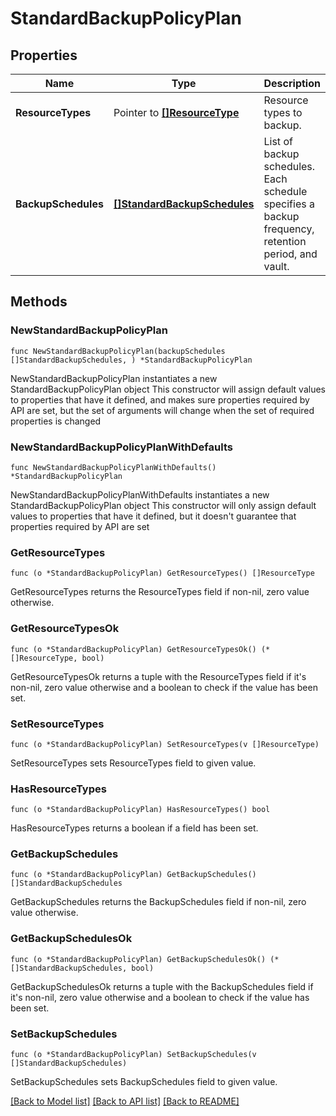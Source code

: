 # StandardBackupPolicyPlan

## Properties

Name | Type | Description | Notes
------------ | ------------- | ------------- | -------------
**ResourceTypes** | Pointer to [**[]ResourceType**](ResourceType.md) | Resource types to backup. | [optional] 
**BackupSchedules** | [**[]StandardBackupSchedules**](StandardBackupSchedules.md) | List of backup schedules. Each schedule specifies a backup frequency, retention period, and vault.  | 

## Methods

### NewStandardBackupPolicyPlan

`func NewStandardBackupPolicyPlan(backupSchedules []StandardBackupSchedules, ) *StandardBackupPolicyPlan`

NewStandardBackupPolicyPlan instantiates a new StandardBackupPolicyPlan object
This constructor will assign default values to properties that have it defined,
and makes sure properties required by API are set, but the set of arguments
will change when the set of required properties is changed

### NewStandardBackupPolicyPlanWithDefaults

`func NewStandardBackupPolicyPlanWithDefaults() *StandardBackupPolicyPlan`

NewStandardBackupPolicyPlanWithDefaults instantiates a new StandardBackupPolicyPlan object
This constructor will only assign default values to properties that have it defined,
but it doesn't guarantee that properties required by API are set

### GetResourceTypes

`func (o *StandardBackupPolicyPlan) GetResourceTypes() []ResourceType`

GetResourceTypes returns the ResourceTypes field if non-nil, zero value otherwise.

### GetResourceTypesOk

`func (o *StandardBackupPolicyPlan) GetResourceTypesOk() (*[]ResourceType, bool)`

GetResourceTypesOk returns a tuple with the ResourceTypes field if it's non-nil, zero value otherwise
and a boolean to check if the value has been set.

### SetResourceTypes

`func (o *StandardBackupPolicyPlan) SetResourceTypes(v []ResourceType)`

SetResourceTypes sets ResourceTypes field to given value.

### HasResourceTypes

`func (o *StandardBackupPolicyPlan) HasResourceTypes() bool`

HasResourceTypes returns a boolean if a field has been set.

### GetBackupSchedules

`func (o *StandardBackupPolicyPlan) GetBackupSchedules() []StandardBackupSchedules`

GetBackupSchedules returns the BackupSchedules field if non-nil, zero value otherwise.

### GetBackupSchedulesOk

`func (o *StandardBackupPolicyPlan) GetBackupSchedulesOk() (*[]StandardBackupSchedules, bool)`

GetBackupSchedulesOk returns a tuple with the BackupSchedules field if it's non-nil, zero value otherwise
and a boolean to check if the value has been set.

### SetBackupSchedules

`func (o *StandardBackupPolicyPlan) SetBackupSchedules(v []StandardBackupSchedules)`

SetBackupSchedules sets BackupSchedules field to given value.



[[Back to Model list]](../README.md#documentation-for-models) [[Back to API list]](../README.md#documentation-for-api-endpoints) [[Back to README]](../README.md)


